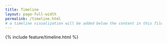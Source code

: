 ```yaml
---
title: Timeline
layout: page-full-width
permalink: /timeline.html
# a timeline visualization will be added below the content in this file
---
```


{% include feature/timeline.html %}
